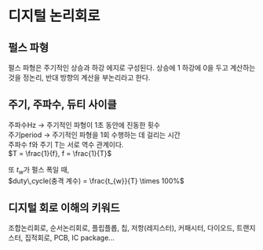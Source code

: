# 디지털 논리회로 

## 펄스 파형
펄스 파형은 주기적인 상승과 하강 에지로 구성된다. 상승에 1 하강에 0을 두고 계산하는 것을 정논리, 
반대 방향의 계산을 부논리라고 한다.  

## 주기, 주파수, 듀티 사이클
주파수Hz -> 주기적인 파형이 1초 동안에 진동한 횟수  
주기period -> 주기적인 파형을 1회 수행하는 데 걸리는 시간  
주파수 f와 주기 T는 서로 역수 관계이다.  
$T = \frac{1}{f}, f = \frac{1}{T}$  
  
또 $t_{w}$가 펄스 폭일 때,  
$duty\,cycle(충격 계수) = \frac{t_{w}}{T} \times 100%$  

## 디지털 회로 이해의 키워드
조합논리회로, 순서논리회로, 플립플롭, 칩, 저항(레지스터), 커패시터, 다이오드, 트랜지스터, 집적회로, 
PCB, IC package...







